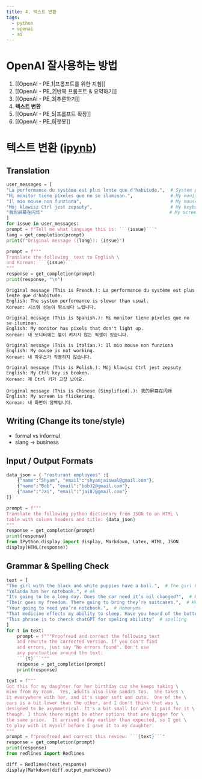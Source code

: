 ```yaml
---
title: 4. 텍스트 변환
tags:
  - python
  - openai
  - ai
---
```


# OpenAI 잘사용하는 방법 

1. [[OpenAI - PE_1|프롬프트를 위한 지침]]
2. [[OpenAI - PE_2|반복 프롬프트 & 요약하기]]
3. [[OpenAI - PE_3|추론하기]]
4. **텍스트 변환**
5. [[OpenAI - PE_5|프롬프트 확장]]
6. [[OpenAI - PE_6|챗봇]]


# 텍스트 변환 ([ipynb](https://colab.research.google.com/drive/1pN-9psJQ4pmpgn0d4AJsY7QgwD45Ef7_?usp=sharing))

## Translation 
```python
user_messages = [
"La performance du système est plus lente que d'habitude.",  # System performance is slower than normal         
"Mi monitor tiene píxeles que no se iluminan.",              # My monitor has pixels that are not lighting
"Il mio mouse non funziona",                                 # My mouse is not working
"Mój klawisz Ctrl jest zepsuty",                             # My keyboard has a broken control key
"我的屏幕在闪烁"                                               # My screen is flashing
] 
for issue in user_messages:
prompt = f"Tell me what language this is: ```{issue}```"
lang = get_completion(prompt)
print(f"Original message ({lang}): {issue}")

prompt = f"""
Translate the following  text to English \
and Korean: ```{issue}```
"""
response = get_completion(prompt)
print(response, "\n")
```
```
Original message (This is French.): La performance du système est plus lente que d'habitude.
English: The system performance is slower than usual.
Korean: 시스템 성능이 평소보다 느립니다. 

Original message (This is Spanish.): Mi monitor tiene píxeles que no se iluminan.
English: My monitor has pixels that don't light up.
Korean: 내 모니터에는 불이 켜지지 않는 픽셀이 있습니다. 

Original message (This is Italian.): Il mio mouse non funziona
English: My mouse is not working.
Korean: 내 마우스가 작동하지 않습니다. 

Original message (This is Polish.): Mój klawisz Ctrl jest zepsuty
English: My Ctrl key is broken.
Korean: 제 Ctrl 키가 고장 났어요. 

Original message (This is Chinese (Simplified).): 我的屏幕在闪烁
English: My screen is flickering.
Korean: 내 화면이 깜빡입니다. 
```

## Writing (Change its tone/style)
- formal vs informal 
- slang -> business 

## Input / Output Formats 
```python
data_json = { "resturant employees" :[ 
    {"name":"Shyam", "email":"shyamjaiswal@gmail.com"},
    {"name":"Bob", "email":"bob32@gmail.com"},
    {"name":"Jai", "email":"jai87@gmail.com"}
]}

prompt = f"""
Translate the following python dictionary from JSON to an HTML \
table with column headers and title: {data_json}
"""
response = get_completion(prompt)
print(response)
from IPython.display import display, Markdown, Latex, HTML, JSON
display(HTML(response))
```
## Grammar & Spelling Check 
```python
text = [ 
"The girl with the black and white puppies have a ball.",  # The girl has a ball.
"Yolanda has her notebook.", # ok
"Its going to be a long day. Does the car need it’s oil changed?",  # Homonyms
"Their goes my freedom. There going to bring they’re suitcases.",  # Homonyms
"Your going to need you’re notebook.",  # Homonyms
"That medicine effects my ability to sleep. Have you heard of the butterfly affect?", # Homonyms
"This phrase is to cherck chatGPT for speling abilitty"  # spelling
]
for t in text:
    prompt = f"""Proofread and correct the following text
    and rewrite the corrected version. If you don't find
    and errors, just say "No errors found". Don't use 
    any punctuation around the text:
    ```{t}```"""
    response = get_completion(prompt)
    print(response)
```
```python
text = f"""
Got this for my daughter for her birthday cuz she keeps taking \
mine from my room.  Yes, adults also like pandas too.  She takes \
it everywhere with her, and it's super soft and cute.  One of the \
ears is a bit lower than the other, and I don't think that was \
designed to be asymmetrical. It's a bit small for what I paid for it \
though. I think there might be other options that are bigger for \
the same price.  It arrived a day earlier than expected, so I got \
to play with it myself before I gave it to my daughter.
"""
prompt = f"proofread and correct this review: ```{text}```"
response = get_completion(prompt)
print(response)
from redlines import Redlines

diff = Redlines(text,response)
display(Markdown(diff.output_markdown))
```